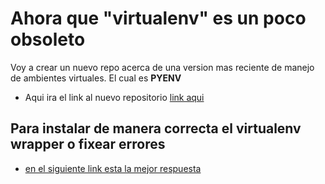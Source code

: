 # Ahora que "virtualenv" es un poco obsoleto

Voy a crear un nuevo repo acerca de una version mas reciente de manejo de ambientes virtuales. El cual es **PYENV**

- Aqui ira el link al nuevo repositorio [link aqui]()



## Para instalar de manera correcta el virtualenv wrapper o fixear errores

- [en el siguiente link esta la mejor respuesta](https://medium.com/@gitudaniel/installing-virtualenvwrapper-for-python3-ad3dfea7c717)

